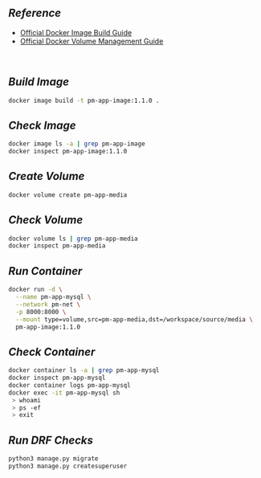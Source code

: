 ## _Reference_

- [Official Docker Image Build Guide](https://docs.docker.com/engine/reference/commandline/image_build/)
- [Official Docker Volume Management Guide](https://docs.docker.com/storage/volumes/)

<br>

## _Build Image_
```sh
docker image build -t pm-app-image:1.1.0 .
```

## _Check Image_
```sh
docker image ls -a | grep pm-app-image
docker inspect pm-app-image:1.1.0
```

## _Create Volume_
```sh
docker volume create pm-app-media
```

## _Check Volume_
```sh
docker volume ls | grep pm-app-media
docker inspect pm-app-media
```

## _Run Container_
```sh
docker run -d \
  --name pm-app-mysql \
  --network pm-net \
  -p 8000:8000 \
  --mount type=volume,src=pm-app-media,dst=/workspace/source/media \
  pm-app-image:1.1.0
```

## _Check Container_
```sh
docker container ls -a | grep pm-app-mysql
docker inspect pm-app-mysql
docker container logs pm-app-mysql
docker exec -it pm-app-mysql sh
 > whoami
 > ps -ef
 > exit
```

## _Run DRF Checks_
```sh
python3 manage.py migrate
python3 manage.py createsuperuser
```